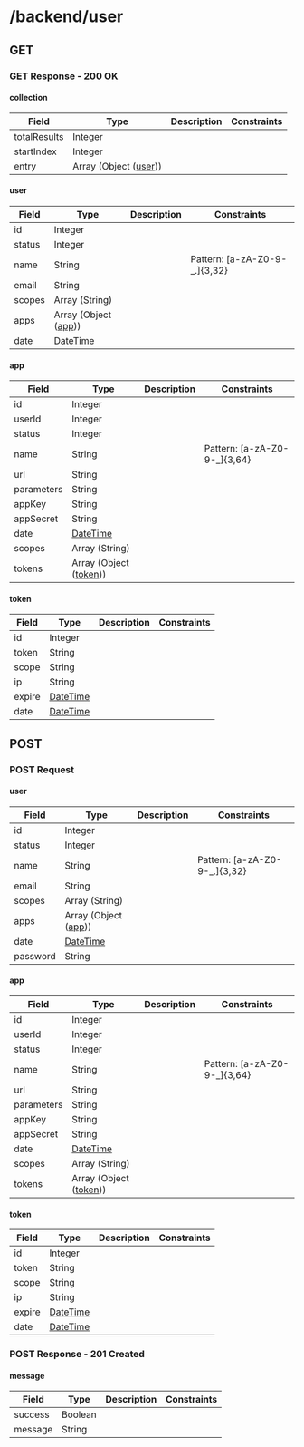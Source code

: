 
# /backend/user


## GET


### GET Response - 200 OK

#### collection

Field | Type | Description | Constraints
----- | ---- | ----------- | -----------
totalResults | Integer |  | 
startIndex | Integer |  | 
entry | Array (Object ([user](#psx_model_User))) |  | 

#### user

Field | Type | Description | Constraints
----- | ---- | ----------- | -----------
id | Integer |  | 
status | Integer |  | 
name | String |  | Pattern: [a-zA-Z0-9\-\_\.]{3,32}
email | String |  | 
scopes | Array (String) |  | 
apps | Array (Object ([app](#psx_model_App))) |  | 
date | [DateTime](http://tools.ietf.org/html/rfc3339#section-5.6) |  | 

#### app

Field | Type | Description | Constraints
----- | ---- | ----------- | -----------
id | Integer |  | 
userId | Integer |  | 
status | Integer |  | 
name | String |  | Pattern: [a-zA-Z0-9\-\_]{3,64}
url | String |  | 
parameters | String |  | 
appKey | String |  | 
appSecret | String |  | 
date | [DateTime](http://tools.ietf.org/html/rfc3339#section-5.6) |  | 
scopes | Array (String) |  | 
tokens | Array (Object ([token](#psx_model_Token))) |  | 

#### token

Field | Type | Description | Constraints
----- | ---- | ----------- | -----------
id | Integer |  | 
token | String |  | 
scope | String |  | 
ip | String |  | 
expire | [DateTime](http://tools.ietf.org/html/rfc3339#section-5.6) |  | 
date | [DateTime](http://tools.ietf.org/html/rfc3339#section-5.6) |  | 


## POST


### POST Request

#### user

Field | Type | Description | Constraints
----- | ---- | ----------- | -----------
id | Integer |  | 
status | Integer |  | 
name | String |  | Pattern: [a-zA-Z0-9\-\_\.]{3,32}
email | String |  | 
scopes | Array (String) |  | 
apps | Array (Object ([app](#psx_model_App))) |  | 
date | [DateTime](http://tools.ietf.org/html/rfc3339#section-5.6) |  | 
password | String |  | 

#### app

Field | Type | Description | Constraints
----- | ---- | ----------- | -----------
id | Integer |  | 
userId | Integer |  | 
status | Integer |  | 
name | String |  | Pattern: [a-zA-Z0-9\-\_]{3,64}
url | String |  | 
parameters | String |  | 
appKey | String |  | 
appSecret | String |  | 
date | [DateTime](http://tools.ietf.org/html/rfc3339#section-5.6) |  | 
scopes | Array (String) |  | 
tokens | Array (Object ([token](#psx_model_Token))) |  | 

#### token

Field | Type | Description | Constraints
----- | ---- | ----------- | -----------
id | Integer |  | 
token | String |  | 
scope | String |  | 
ip | String |  | 
expire | [DateTime](http://tools.ietf.org/html/rfc3339#section-5.6) |  | 
date | [DateTime](http://tools.ietf.org/html/rfc3339#section-5.6) |  | 


### POST Response - 201 Created

#### message

Field | Type | Description | Constraints
----- | ---- | ----------- | -----------
success | Boolean |  | 
message | String |  | 

